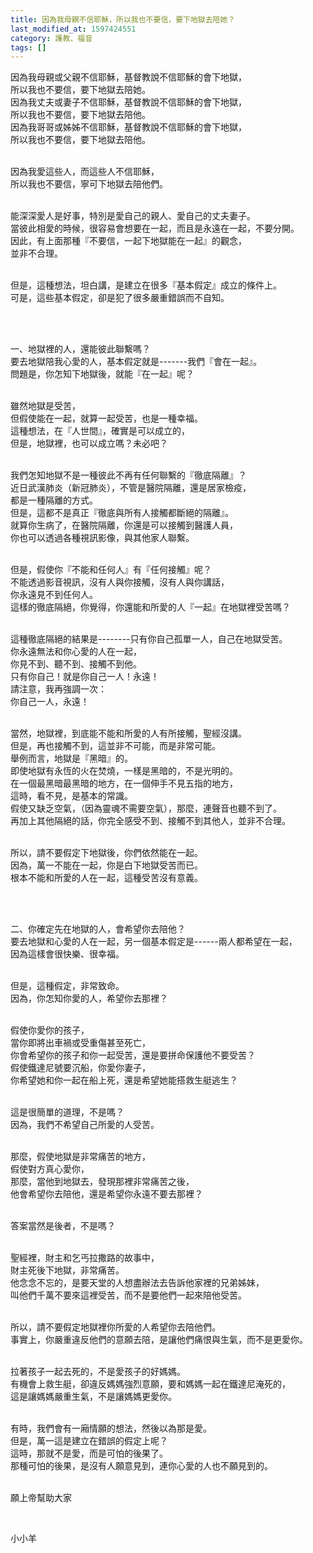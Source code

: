 ```yaml
---
title: 因為我母親不信耶穌，所以我也不要信，要下地獄去陪她？
last_modified_at: 1597424551
category: 護教、福音
tags: []
---
```


<p>因為我母親或父親不信耶穌，基督教說不信耶穌的會下地獄，<br/>
所以我也不要信，要下地獄去陪她。<br/>
因為我丈夫或妻子不信耶穌，基督教說不信耶穌的會下地獄，<br/>
所以我也不要信，要下地獄去陪他。<br/>
因為我哥哥或姊姊不信耶穌，基督教說不信耶穌的會下地獄，<br/>
所以我也不要信，要下地獄去陪他。</p>
<p><br/>
因為我愛這些人，而這些人不信耶穌，<br/>
所以我也不要信，寧可下地獄去陪他們。</p>
<p><br/>
能深深愛人是好事，特別是愛自己的親人、愛自己的丈夫妻子。<br/>
當彼此相愛的時候，很容易會想要在一起，而且是永遠在一起，不要分開。<br/>
因此，有上面那種『不要信，一起下地獄能在一起』的觀念，<br/>
並非不合理。</p>
<p><br/>
但是，這種想法，坦白講，是建立在很多『基本假定』成立的條件上。<br/>
可是，這些基本假定，卻是犯了很多嚴重錯誤而不自知。</p>
<p> </p>
<p><br/>
一、地獄裡的人，還能彼此聯繫嗎？<br/>
要去地獄陪我心愛的人，基本假定就是-------我們『會在一起』。<br/>
問題是，你怎知下地獄後，就能『在一起』呢？</p>
<p><br/>
雖然地獄是受苦，<br/>
但假使能在一起，就算一起受苦，也是一種幸福。<br/>
這種想法，在『人世間』，確實是可以成立的，<br/>
但是，地獄裡，也可以成立嗎？未必吧？</p>
<p><br/>
我們怎知地獄不是一種彼此不再有任何聯繫的『徹底隔離』？<br/>
近日武漢肺炎（新冠肺炎），不管是醫院隔離，還是居家檢疫，<br/>
都是一種隔離的方式。<br/>
但是，這都不是真正『徹底與所有人接觸都斷絕的隔離』。<br/>
就算你生病了，在醫院隔離，你還是可以接觸到醫護人員，<br/>
你也可以透過各種視訊影像，與其他家人聯繫。</p>
<p><br/>
但是，假使你『不能和任何人』有『任何接觸』呢？<br/>
不能透過影音視訊，沒有人與你接觸，沒有人與你講話，<br/>
你永遠見不到任何人。<br/>
這樣的徹底隔絕，你覺得，你還能和所愛的人『一起』在地獄裡受苦嗎？</p>
<p><br/>
這種徹底隔絕的結果是--------只有你自己孤單一人，自己在地獄受苦。<br/>
你永遠無法和你心愛的人在一起，<br/>
你見不到、聽不到、接觸不到他。<br/>
只有你自己！就是你自己一人！永遠！<br/>
請注意，我再強調一次：<br/>
你自己一人，永遠！</p>
<p><br/>
當然，地獄裡，到底能不能和所愛的人有所接觸，聖經沒講。<br/>
但是，再也接觸不到，這並非不可能，而是非常可能。<br/>
舉例而言，地獄是『黑暗』的。<br/>
即使地獄有永恆的火在焚燒，一樣是黑暗的，不是光明的。<br/>
在一個最黑暗最黑暗的地方，在一個伸手不見五指的地方，<br/>
這時，看不見，是基本的常識。<br/>
假使又缺乏空氣，（因為靈魂不需要空氣），那麼，連聲音也聽不到了。<br/>
再加上其他隔絕的話，你完全感受不到、接觸不到其他人，並非不合理。</p>
<p><br/>
所以，請不要假定下地獄後，你們依然能在一起。<br/>
因為，萬一不能在一起，你是白下地獄受苦而已。<br/>
根本不能和所愛的人在一起，這種受苦沒有意義。</p>
<p> </p>
<p><br/>
二、你確定先在地獄的人，會希望你去陪他？<br/>
要去地獄和心愛的人在一起，另一個基本假定是------兩人都希望在一起，<br/>
因為這樣會很快樂、很幸福。</p>
<p><br/>
但是，這種假定，非常致命。<br/>
因為，你怎知你愛的人，希望你去那裡？</p>
<p><br/>
假使你愛你的孩子，<br/>
當你即將出車禍或受重傷甚至死亡，<br/>
你會希望你的孩子和你一起受苦，還是要拼命保護他不要受苦？<br/>
假使鐵達尼號要沉船，你愛你妻子，<br/>
你希望她和你一起在船上死，還是希望她能搭救生艇逃生？</p>
<p><br/>
這是很簡單的道理，不是嗎？<br/>
因為，我們不希望自己所愛的人受苦。</p>
<p><br/>
那麼，假使地獄是非常痛苦的地方，<br/>
假使對方真心愛你，<br/>
那麼，當他到地獄去，發現那裡非常痛苦之後，<br/>
他會希望你去陪他，還是希望你永遠不要去那裡？</p>
<p><br/>
答案當然是後者，不是嗎？</p>
<p><br/>
聖經裡，財主和乞丐拉撒路的故事中，<br/>
財主死後下地獄，非常痛苦。<br/>
他念念不忘的，是要天堂的人想盡辦法去告訴他家裡的兄弟姊妹，<br/>
叫他們千萬不要來這裡受苦，而不是要他們一起來陪他受苦。</p>
<p><br/>
所以，請不要假定地獄裡你所愛的人希望你去陪他們。<br/>
事實上，你嚴重違反他們的意願去陪，是讓他們痛恨與生氣，而不是更愛你。</p>
<p><br/>
拉著孩子一起去死的，不是愛孩子的好媽媽。<br/>
有機會上救生艇，卻違反媽媽強烈意願，要和媽媽一起在鐵達尼淹死的，<br/>
這是讓媽媽嚴重生氣，不是讓媽媽更愛你。</p>
<p><br/>
有時，我們會有一廂情願的想法，然後以為那是愛。<br/>
但是，萬一這是建立在錯誤的假定上呢？<br/>
這時，那就不是愛，而是可怕的後果了。<br/>
那種可怕的後果，是沒有人願意見到，連你心愛的人也不願見到的。</p>
<p><br/>
願上帝幫助大家</p>
<p> </p>
<p>小小羊</p>
